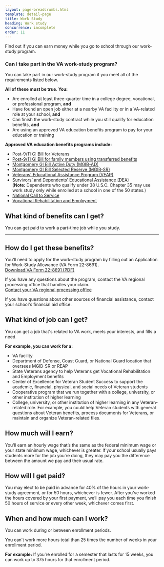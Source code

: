 ```yaml
---
layout: page-breadcrumbs.html
template: detail-page
title: Work Study
heading: Work study
concurrence: incomplete
order: 11
---
```


<div class="va-introtext">

Find out if you can earn money while you go to school through our work-study program.

</div>


<div class="feature" markdown="1">

### Can I take part in the VA work-study program?

You can take part in our work-study program if you meet all of the requirements listed below.

**All of these must be true. You:**

  - Are enrolled at least three-quarter time in a college degree, vocational, or professional program, **and**
  - Have found an open job either at a nearby VA facility or in a VA-related role at your school, **and**
  - Can finish the work-study contract while you still qualify for education benefits, **and**
  - Are using an approved VA education benefits program to pay for your education or training

**Approved VA education benefits programs include:**
  - [Post-9/11 GI Bill for Veterans](/education/about-gi-bill-benefits/post-9-11/)
  - [Post-9/11 GI Bill for family members using transferred benefits](/education/transfer-post-9-11-gi-bill-benefits/)
  - [Montgomery GI Bill Active Duty (MGIB-AD)](/education/about-gi-bill-benefits/montgomery-active-duty/)
  - [Montgomery GI Bill Selected Reserve (MGIB-SR)](/education/about-gi-bill-benefits/montgomery-selected-reserve/)
  - [Veterans' Educational Assistance Program (VEAP)](/education/other-va-education-benefits/veap/)
  - [Survivors’ and Dependents’ Educational Assistance (DEA)](/education/survivor-dependent-benefits/dependents-education-assistance/) <br>
    (**Note:** Dependents who qualify under 38 U.S.C. Chapter 35 may use work study only while enrolled at a school in one of the 50 states.)
 - [National Call to Service](/education/other-va-education-benefits/national-call-to-service-program/)
 - [Vocational Rehabilitation and Employment](https://www.benefits.va.gov/vocrehab/index.asp)

</div>

## What kind of benefits can I get?

You can get paid to work a part-time job while you study.

-----

## How do I get these benefits?

You’ll need to apply for the work-study program by filling out an Application for Work-Study Allowance (VA Form 22-8691). <br>
[Download VA Form 22-8691 (PDF)](https://www.vba.va.gov/pubs/forms/VBA-22-8691-ARE.pdf)

If you have any questions about the program, contact the VA regional processing office that handles your claim. <br>
[Contact your VA regional processing office](https://www.benefits.va.gov/gibill/regional_processing.asp) <br>

If you have questions about other sources of financial assistance, contact your school's financial aid office.

## What kind of job can I get?

You can get a job that's related to VA work, meets your interests, and fills a need.

**For example, you can work for a:**
- VA facility
- Department of Defense, Coast Guard, or National Guard location that oversees MGIB-SR or REAP
- State Veterans agency to help Veterans get Vocational Rehabilitation and Employment benefits
- Center of Excellence for Veteran Student Success to support the academic, financial, physical, and social needs of Veteran students
- Cooperative program that we run together with a college, university, or other institution of higher learning
- College, university, or other institution of higher learning in any Veteran-related role. For example, you could help Veteran students with general questions about Veteran benefits, process documents for Veterans, or maintain and organize Veteran-related files.

## How much will I earn?

You’ll earn an hourly wage that’s the same as the federal minimum wage or your state minimum wage, whichever is greater. If your school usually pays students more for the job you're doing, they may pay you the difference between the amount we pay and their usual rate.

## How will I get paid?

You may elect to be paid in advance for 40% of the hours in your work-study agreement, or for 50 hours, whichever is fewer. After you’ve worked the hours covered by your first payment, we’ll pay you each time you finish 50 hours of service or every other week, whichever comes first.

## When and how much can I work?

You can work during or between enrollment periods.

You can't work more hours total than 25 times the number of weeks in your enrollment period.

**For example:** If you're enrolled for a semester that lasts for 15 weeks, you can work up to 375 hours for that enrollment period.
